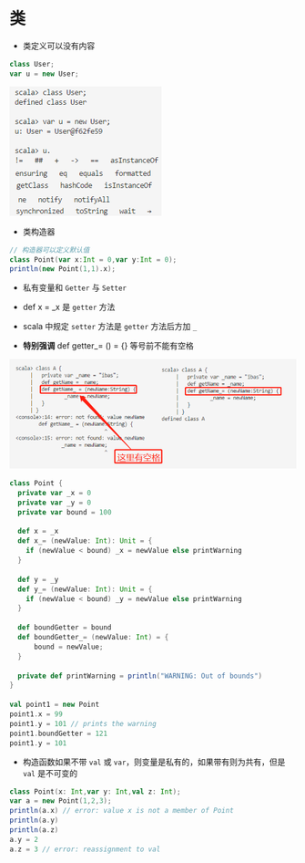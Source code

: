 # 类

- 类定义可以没有内容

```scala
class User;
var u = new User;
```

![](./../pic/3.类-1.jpg)

- 类构造器

```scala
// 构造器可以定义默认值
class Point(var x:Int = 0,var y:Int = 0);
println(new Point(1,1).x);
```

- 私有变量和 ```Getter``` 与 ```Setter```

- def x = _x 是 ```getter``` 方法

- scala 中规定 ```setter``` 方法是 ```getter``` 方法后方加 ```_```

- **特别强调** def getter_= () = {} 等号前不能有空格

![](./../pic/3.类-2.png)

```scala
class Point {
  private var _x = 0
  private var _y = 0
  private var bound = 100

  def x = _x
  def x_= (newValue: Int): Unit = {
    if (newValue < bound) _x = newValue else printWarning
  }

  def y = _y
  def y_= (newValue: Int): Unit = {
    if (newValue < bound) _y = newValue else printWarning
  }

  def boundGetter = bound
  def boundGetter_= (newValue: Int) = {
      bound = newValue;
  }

  private def printWarning = println("WARNING: Out of bounds")
}

val point1 = new Point
point1.x = 99
point1.y = 101 // prints the warning
point1.boundGetter = 121
point1.y = 101
```

- 构造函数如果不带 ```val``` 或 ```var```，则变量是私有的，如果带有则为共有，但是 ```val``` 是不可变的

```scala
class Point(x: Int,var y: Int,val z: Int);
var a = new Point(1,2,3);
println(a.x) // error: value x is not a member of Point
println(a.y)
println(a.z)
a.y = 2 
a.z = 3 // error: reassignment to val
```
